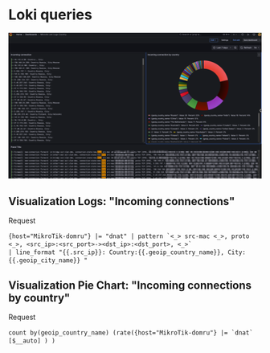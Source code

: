 # Loki queries

![Loki dashboard](loki_dashboard.png)

## Visualization Logs: "Incoming connections"

Request
```
{host="MikroTik-domru"} |= "dnat" | pattern `<_> src-mac <_>, proto <_>, <src_ip>:<src_port>-><dst_ip>:<dst_port>, <_>`
| line_format "{{.src_ip}}: Country:{{.geoip_country_name}}, City:{{.geoip_city_name}} "
```

## Visualization Pie Chart: "Incoming connections by country"

Request
```
count by(geoip_country_name) (rate({host="MikroTik-domru"} |= `dnat` [$__auto] ) )
```

